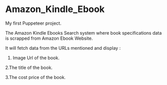 # Amazon_Kindle_Ebook


My first Puppeteer project.

The Amazon Kindle Ebooks  Search system where book specifications data is scrapped from Amazon Ebook Website.

It will fetch data from the URLs mentioned and display :

1. Image Url of the book.

2.The title of the book.

3.The cost price of the book.
